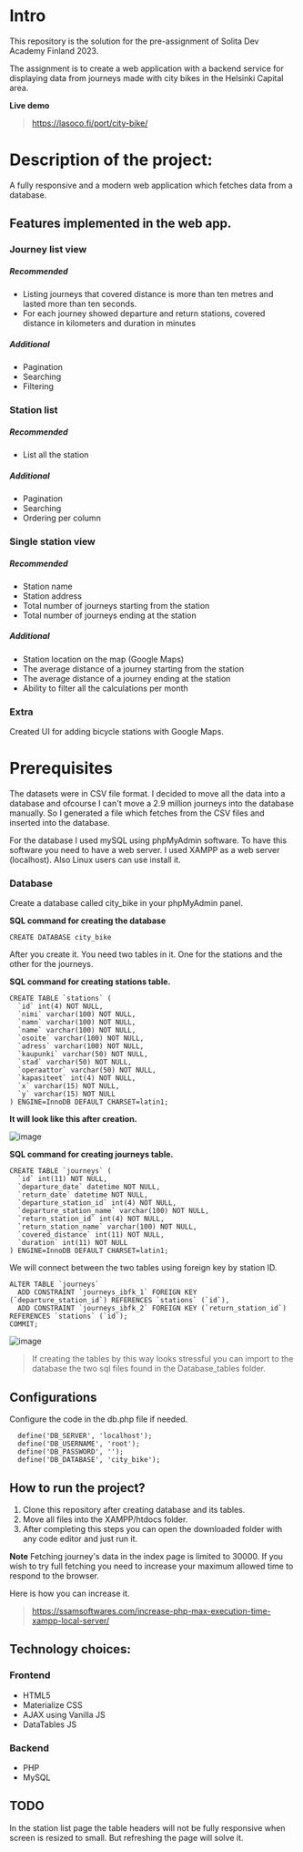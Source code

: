 # Intro
This repository is the solution for the pre-assignment of Solita Dev Academy Finland 2023.


The assignment is to create a web application with a backend service for displaying data from journeys made with city bikes in the Helsinki Capital area.

**Live demo**
>https://lasoco.fi/port/city-bike/

# Description of the project:
A fully responsive and a modern web application which fetches data from a database.

## Features implemented in the web app. 

### Journey list view
##### Recommended
* Listing journeys that covered distance is more than ten metres and lasted more than ten seconds. 
* For each journey showed departure and return stations, covered distance in kilometers and duration in minutes

##### Additional
* Pagination
* Searching
* Filtering

### Station list
##### Recommended
* List all the station

##### Additional
* Pagination
* Searching
* Ordering per column

### Single station view
##### Recommended
* Station name
* Station address
* Total number of journeys starting from the station
* Total number of journeys ending at the station

##### Additional
* Station location on the map (Google Maps)
* The average distance of a journey starting from the station
* The average distance of a journey ending at the station
* Ability to filter all the calculations per month

### Extra
Created UI for adding bicycle stations with Google Maps.

# Prerequisites
The datasets were in CSV file format. I decided to move all the data into a database and ofcourse I can't move a 2.9 million journeys into the database manually. So I generated a file which fetches from the CSV files and inserted into the database.

For the database I used mySQL using phpMyAdmin software. To have this software you need to have a web server. I used XAMPP as a web server (localhost). Also Linux users can use install it.

### Database

Create a database called city_bike in your phpMyAdmin panel.

**SQL command for creating the database**

```
CREATE DATABASE city_bike
```
After you create it. You need two tables in it. One for the stations and the other for the journeys.

**SQL command for creating stations table.**

```
CREATE TABLE `stations` (
  `id` int(4) NOT NULL,
  `nimi` varchar(100) NOT NULL,
  `namn` varchar(100) NOT NULL,
  `name` varchar(100) NOT NULL,
  `osoite` varchar(100) NOT NULL,
  `adress` varchar(100) NOT NULL,
  `kaupunki` varchar(50) NOT NULL,
  `stad` varchar(50) NOT NULL,
  `operaattor` varchar(50) NOT NULL,
  `kapasiteet` int(4) NOT NULL,
  `x` varchar(15) NOT NULL,
  `y` varchar(15) NOT NULL
) ENGINE=InnoDB DEFAULT CHARSET=latin1;
```
**It will look like this after creation.**

![image](https://user-images.githubusercontent.com/43959036/210271389-9523442b-7591-4149-afdb-eaef6e86968f.png)


**SQL command for creating journeys table.**

```
CREATE TABLE `journeys` (
  `id` int(11) NOT NULL,
  `departure_date` datetime NOT NULL,
  `return_date` datetime NOT NULL,
  `departure_station_id` int(4) NOT NULL,
  `departure_station_name` varchar(100) NOT NULL,
  `return_station_id` int(4) NOT NULL,
  `return_station_name` varchar(100) NOT NULL,
  `covered_distance` int(11) NOT NULL,
  `duration` int(11) NOT NULL
) ENGINE=InnoDB DEFAULT CHARSET=latin1;
```
We will connect between the two tables using foreign key by station ID.

```
ALTER TABLE `journeys`
  ADD CONSTRAINT `journeys_ibfk_1` FOREIGN KEY (`departure_station_id`) REFERENCES `stations` (`id`),
  ADD CONSTRAINT `journeys_ibfk_2` FOREIGN KEY (`return_station_id`) REFERENCES `stations` (`id`);
COMMIT;
```
![image](https://user-images.githubusercontent.com/43959036/210271344-f32662b2-11bf-4b6d-866e-ef655f59dbae.png)

>If creating the tables by this way looks stressful you can import to the database the two sql files found in the Database_tables folder. 

## Configurations
Configure the code in the db.php file if needed.
```
  define('DB_SERVER', 'localhost');
  define('DB_USERNAME', 'root');
  define('DB_PASSWORD', '');
  define('DB_DATABASE', 'city_bike');
```

## How to run the project?
1. Clone this repository after creating database and its tables. 
2. Move all files into the XAMPP/htdocs folder.  
3. After completing this steps you can open the downloaded folder with any code editor and just run it.


**Note** Fetching journey's data in the index page is limited to 30000. If you wish to try full fetching you need to increase your maximum allowed time to respond to the browser.

Here is how you can increase it.
>https://ssamsoftwares.com/increase-php-max-execution-time-xampp-local-server/

## Technology choices:
### Frontend
* HTML5
* Materialize CSS
* AJAX using Vanilla JS
* DataTables JS

### Backend
* PHP
* MySQL

## TODO
In the station list page the table headers will not be fully responsive when screen is resized to small. But refreshing the page will solve it. 
